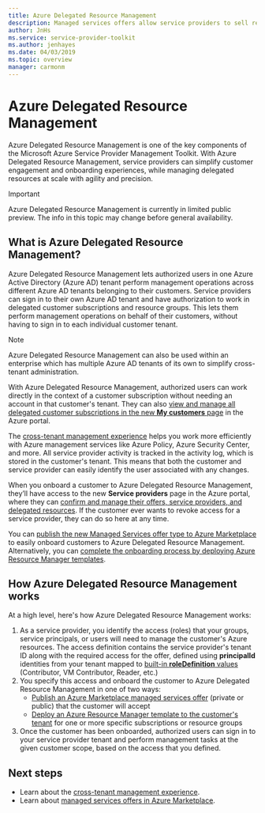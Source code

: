 ```yaml
---
title: Azure Delegated Resource Management
description: Managed services offers allow service providers to sell resource management offers to customers in Azure Marketplace.
author: JnHs
ms.service: service-provider-toolkit
ms.author: jenhayes
ms.date: 04/03/2019
ms.topic: overview
manager: carmonm
---
```


# Azure Delegated Resource Management

Azure Delegated Resource Management is one of the key components of the Microsoft Azure Service Provider Management Toolkit. With Azure Delegated Resource Management, service providers can  simplify customer engagement and onboarding experiences, while managing delegated resources at scale with agility and precision.

> [!IMPORTANT]
> Azure Delegated Resource Management is currently in limited public preview. The info in this topic may change before general availability.

## What is Azure Delegated Resource Management?

Azure Delegated Resource Management lets authorized users in one Azure Active Directory (Azure AD) tenant perform management operations across different Azure AD tenants belonging to their customers. Service providers can sign in to their own Azure AD tenant and have authorization to work in delegated customer subscriptions and resource groups. This lets them perform management operations on behalf of their customers, without having to sign in to each individual customer tenant.

> [!NOTE]
> Azure Delegated Resource Management can also be used within an enterprise which has multiple Azure AD tenants of its own to simplify cross-tenant administration.

With Azure Delegated Resource Management, authorized users can work directly in the context of a customer subscription without needing an account in that customer's tenant. They can also [view and manage all delegated customer subscriptions in the new **My customers** page](../how-to/view-manage-customers.md) in the Azure portal.

The [cross-tenant management experience](cross-tenant-management-experience.md) helps you work more efficiently with Azure management services like Azure Policy, Azure Security Center, and more. All service provider activity is tracked in the activity log, which is stored in the customer's tenant. This means that both the customer and service provider can easily identify the user associated with any changes.

When you onboard a customer to Azure Delegated Resource Management, they’ll have access to the new **Service providers** page in the Azure portal, where they can [confirm and manage their offers, service providers, and delegated resources](../how-to/view-manage-service-providers.md). If the customer ever wants to revoke access for a service provider, they can do so here at any time.

You can [publish the new Managed Services offer type to Azure Marketplace](../how-to/publish-managed-services-offers.md) to easily onboard customers to Azure Delegated Resource Management. Alternatively, you can [complete the onboarding process by deploying Azure Resource Manager templates](../how-to/onboard-customer.md).

## How Azure Delegated Resource Management works

At a high level, here's how Azure Delegated Resource Management works:

1. As a service provider, you identify the access (roles) that your groups, service principals, or users will need to manage the customer's Azure resources. The access definition contains the service provider's tenant ID along with the required access for the offer, defined using **principalId** identities from your tenant mapped to [built-in **roleDefinition** values](https://docs.microsoft.com/azure/role-based-access-control/built-in-roles) (Contributor, VM Contributor, Reader, etc.)
2. You specify this access and onboard the customer to Azure Delegated Resource Management in one of two ways:
   - [Publish an Azure Marketplace managed services offer](../how-to/publish-managed-services-offers.md) (private or public) that the customer will accept
   - [Deploy an Azure Resource Manager template to the customer's tenant](../how-to/onboard-customer.md) for one or more specific subscriptions or resource groups
3. Once the customer has been onboarded, authorized users can sign in to your service provider tenant and perform management tasks at the given customer scope, based on the access that you defined.

## Next steps

- Learn about the [cross-tenant management experience](cross-tenant-management-experience.md).
- Learn about [managed services offers in Azure Marketplace](managed-services-offers.md).